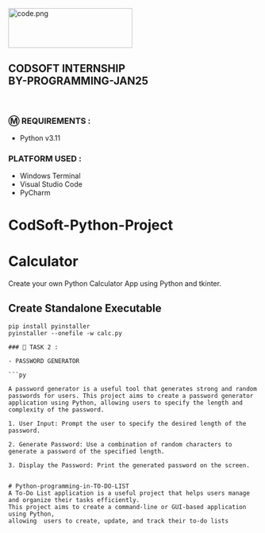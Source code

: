 <img src="https://drive.snehkr.workers.dev/0:/CodSoft/logo.png" width="250px" height="80px" alt="code.png">

<h2> CODSOFT INTERNSHIP</br>BY-PROGRAMMING-JAN25 </h2>

</br>

### Ⓜ️ REQUIREMENTS :

- Python v3.11

### PLATFORM USED :

- Windows Terminal
- Visual Studio Code
- PyCharm
  
# CodSoft-Python-Project

# Calculator
Create your own Python Calculator App using Python and tkinter.

## Create Standalone Executable

```shell
pip install pyinstaller
pyinstaller --onefile -w calc.py

### 📝 TASK 2 :

- PASSWORD GENERATOR

```py

A password generator is a useful tool that generates strong and random passwords for users. This project aims to create a password generator application using Python, allowing users to specify the length and complexity of the password.

1. User Input: Prompt the user to specify the desired length of the password.

2. Generate Password: Use a combination of random characters to generate a password of the specified length.

3. Display the Password: Print the generated password on the screen.


# Python-programming-in-TO-DO-LIST
A To-Do List application is a useful project that helps users manage and organize their tasks efficiently.
This project aims to create a command-line or GUI-based application using Python,
allowing  users to create, update, and track their to-do lists


